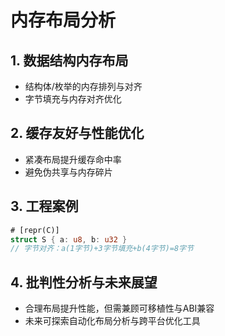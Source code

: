 # 内存布局分析

## 1. 数据结构内存布局

- 结构体/枚举的内存排列与对齐
- 字节填充与内存对齐优化

## 2. 缓存友好与性能优化

- 紧凑布局提升缓存命中率
- 避免伪共享与内存碎片

## 3. 工程案例

```rust
# [repr(C)]
struct S { a: u8, b: u32 }
// 字节对齐：a(1字节)+3字节填充+b(4字节)=8字节
```

## 4. 批判性分析与未来展望

- 合理布局提升性能，但需兼顾可移植性与ABI兼容
- 未来可探索自动化布局分析与跨平台优化工具

